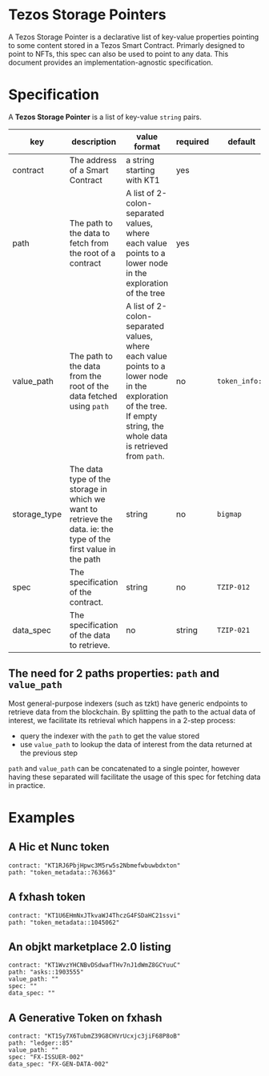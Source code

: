 Tezos Storage Pointers
======================

A Tezos Storage Pointer is a declarative list of key-value properties pointing to some content stored in a Tezos Smart Contract. Primarly designed to point to NFTs, this spec can also be used to point to any data. This document provides an implementation-agnostic specification.


# Specification

A **Tezos Storage Pointer** is a list of key-value `string` pairs.

| key | description | value format | required | default | example |
| --- | ----------- | ------------ | -------- | ------- | ------- |
| contract | The address of a Smart Contract | a string starting with KT1 | yes | | `KT1BJC12dG17CVvPKJ1VYaNnaT5mzfnUTwXv` |
| path | The path to the data to fetch from the root of a contract | A list of 2-colon-separated values, where each value points to a lower node in the exploration of the tree | yes | | `token_metadata::1452` where `token_metadata` is the bigmap annotation name in the storage and `1452` is the key in the bigmap |
| value_path | The path to the data from the root of the data fetched using `path` | A list of 2-colon-separated values, where each value points to a lower node in the exploration of the tree. If empty string, the whole data is retrieved from `path`. | no | `token_info::` | `token_info::` to retrieve the metadata URI from the data fetched. There are 2 values: `'token_info'` and `''` (empty string), which means that when data is fetched from path, then we lookup `'token_info'`->`''` in the object retrieved |
| storage_type | The data type of the storage in which we want to retrieve the data. ie: the type of the first value in the path | string | no | `bigmap` | |
| spec | The specification of the contract. | string | no | `TZIP-012` | `TZIP-012` (FA2 contract) |
| data_spec | The specification of the data to retrieve. | no | string | `TZIP-021` | `TZIP-021` (FA2 asset) |


## The need for 2 paths properties: `path` and `value_path`

Most general-purpose indexers (such as tzkt) have generic endpoints to retrieve data from the blockchain. By splitting the path to the actual data of interest, we facilitate its retrieval which happens in a 2-step process:

* query the indexer with the `path` to get the value stored
* use `value_path` to lookup the data of interest from the data returned at the previous step

`path` and `value_path` can be concatenated to a single pointer, however having these separated will facilitate the usage of this spec for fetching data in practice.


# Examples

## A Hic et Nunc token

```
contract: "KT1RJ6PbjHpwc3M5rw5s2Nbmefwbuwbdxton"
path: "token_metadata::763663"
```

## A fxhash token

```
contract: "KT1U6EHmNxJTkvaWJ4ThczG4FSDaHC21ssvi"
path: "token_metadata::1045062"
```

## An objkt marketplace 2.0 listing

```
contract: "KT1WvzYHCNBvDSdwafTHv7nJ1dWmZ8GCYuuC"
path: "asks::1903555"
value_path: ""
spec: ""
data_spec: ""
```

## A Generative Token on fxhash

```
contract: "KT1Sy7X6TubmZ39G8CHVrUcxjc3jiF68P8oB"
path: "ledger::85"
value_path: ""
spec: "FX-ISSUER-002"
data_spec: "FX-GEN-DATA-002"
```